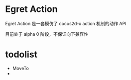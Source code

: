 Egret Action
=====================


Egret Action 是一套模仿了 cocos2d-x action 机制的动作 API

目前处于 alpha 0 阶段，不保证向下兼容性




todolist
================

* MoveTo
* 
